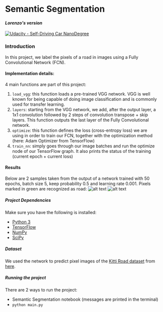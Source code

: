 # **Semantic Segmentation**
#### _Lorenzo's version_
[![Udacity - Self-Driving Car NanoDegree](https://s3.amazonaws.com/udacity-sdc/github/shield-carnd.svg)](http://www.udacity.com/drive)

[sample1]: ./sample_1.png
[sample2]: ./sample_2.png


### Introduction
In this project, we label the pixels of a road in images using a Fully Convolutional Network (FCN).

#### Implementation details:
4 main functions are part of this project:
1. `load_vgg`: this function loads a pre-trained VGG network. VGG is well known for being capable of doing image classification and is commonly used for transfer learning.
2. `layers`: starting from the VGG network, we add, after the output layer, a 1x1 convolution followed by 2 steps of convolution transpose + skip layers. This function outputs the last layer of the Fully Convolutional network.
3.  `optimize`: this function defines the loss (cross-entropy loss) we are using in order to train our FCN, together with the optimization method (here: Adam Optimizer from TensorFlow)
4. `train_nn`: simply goes through our image batches and run the optimize node of our TensorFlow graph. It also prints the status of the training (current epoch + current loss)

#### Results
Below are 2 samples taken from the output of a network trained with 50 epochs, batch size 5, keep probability 0.5 and learning rate 0.001. Pixels marked in green are recognized as road:
![alt text][sample1]
![alt text][sample2]


##### Project Dependencies
Make sure you have the following is installed:
 - [Python 3](https://www.python.org/)
 - [TensorFlow](https://www.tensorflow.org/)
 - [NumPy](http://www.numpy.org/)
 - [SciPy](https://www.scipy.org/)

##### Dataset
We used the network to predict pixel images of the [Kitti Road dataset](http://www.cvlibs.net/datasets/kitti/eval_road.php) from [here](http://www.cvlibs.net/download.php?file=data_road.zip).  

##### Running the project
There are 2 ways to run the project:
- Semantic Segmentation notebook (messages are printed in the terminal)
- `python main.py`
